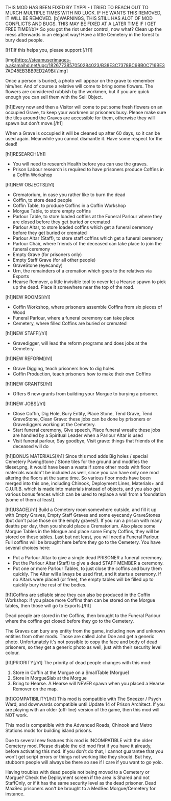 THIS MOD HAS BEEN FIXED BY TYPPI - I TRIED TO REACH OUT TO MURGH MULTIPLE TIMES WITH NO LUCK. IF HE WANTS THIS REMOVED, IT WILL BE REMOVED.  [b]WARNINGS, THIS STILL HAS ALOT OF MOD CONFLICTS AND BUGS. THIS MAY BE FIXED AT A LATER TIME IF I GET FREE TIME[/b]*       So you got the riot under control, now what? Clean up the mess afterwards in an elegant way! Have a little Cemetery in the forest to bury dead people.

[H1]If this helps you, please support:[/H1]

[img]https://steamuserimages-a.akamaihd.net/ugc/1826773857050284023/B38E3C7378BC98B0C716BE37AD45EB3BB9ED2A9B/[/img]

Once a person is buried, a photo will appear on the grave to remember him/her. And of course a relative will come to bring some flowers. The flowers are considered rubbish by the workmen, but if you are quick enough you can sell them with the Sell Object.

[h1]Every now and then a Visitor will come to put some fresh flowers on an occupied Grave, to keep your workmen or prisoners busy. Please make sure the tiles around the Graves are accessible for them, otherwise they will spawn but don't move.[/h1]

When a Grave is occupied it will be cleaned up after 60 days, so it can be used again. Meanwhile you cannot dismantle it. Have some respect for the dead!

[h1]RESEARCH[/h1]
 - You will need to research Health before you can use the graves.
 - Prison Labour research is required to have prisoners produce Coffins in a Coffin Workshop

[h1]NEW OBJECTS[/h1]
 - Crematorium, in case you rather like to burn the dead
 - Coffin, to store dead people
 - Coffin Table, to produce Coffins in a Coffin Workshop
 - Morgue Table, to store empty coffins
 - Parlour Table, to store loaded coffins at the Funeral Parlour where they are closed before they get buried or cremated
 - Parlour Altar, to store loaded coffins which get a funeral ceremony before they get buried or cremated
 - Parlour Altar (Staff), to store staff coffins which get a funeral ceremony
 - Parlour Chair, where friends of the deceased can take place to join the funeral ceremony
 - Empty Grave (for prisoners only)
 - Empty Staff Grave (for all other people)
 - GraveStone (eyecandy)
 - Urn, the remainders of a cremation which goes to the relatives via Exports
 - Hearse Remover, a little invisible tool to never let a Hearse spawn to pick up the dead. Place it somewhere near the top of the road.

[h1]NEW ROOMS[/h1]
 - Coffin Workshop, where prisoners assemble Coffins from six pieces of Wood
 - Funeral Parlour, where a funeral ceremony can take place
 - Cemetery, where filled Coffins are buried or cremated

[h1]NEW STAFF[/h1]
 - Gravedigger, will lead the reform programs and does jobs at the Cemetery

[h1]NEW REFORM[/h1]
 - Grave Digging, teach prisoners how to dig holes
 - Coffin Production, teach prisoners how to make their own Coffins

[h1]NEW GRANTS[/h1]
 - Offers 6 new grants from building your Morgue to burying a prisoner.

[h1]NEW JOBS[/h1]
 - Close Coffin, Dig Hole, Bury Entity, Place Stone, Tend Grave, Tend GraveStone, Clean Grave: these jobs can be done by prisoners or Gravediggers working at the Cemetery.
 - Start funeral ceremony, Give speech, Place funeral wreath: these jobs are handled by a Spiritual Leader when a Parlour Altar is used
 - Visit funeral parlour, Say goodbye, Visit grave: things that friends of the deceased will do

[h1]BONUS MATERIALS[/h1]
Since this mod adds Big holes / special Cemetery PavingStone / Stone tiles for the ground and modifies the tileset.png, it would have been a waste if some other mods with floor materials wouldn't be included as well, since you can have only one mod altering the floors at the same time. So various floor mods have been merged into this one, including Chinook, Deployment Lines, Materials+ and C.U.R.B. which is made into materials instead of objects, and you also get various bonus fences which can be used to replace a wall from a foundation (some of them at least).

[h1]USAGE[/h1]
Build a Cemetery room somewhere outside, and fill it up with Empty Graves, Empty Staff Graves and some eyecandy GraveStones (but don't pace those on the empty graves!). If you run a prison with many deaths per day, then you should place a Crematorium. Also place some Morgue Tables in the Morgue and place some Empty Coffins, they will be stored on these tables. Last but not least, you will need a Funeral Parlour. Full coffins will be brought here before they go to the Cemetery.
You have several choices here:
 - Put a Parlour Altar to give a single dead PRISONER a funeral ceremony.
 - Put the Parlour Altar (Staff) to give a dead STAFF MEMBER a ceremony.
 - Put one or more Parlour Tables, to just close the coffins and bury them quickly.
The Altar will allways be used first, and it starts a ceremony. If no Altars were placed (or free), the empty tables will be filled up to quickly bury the rest of the bodies.

[h1]Coffins are sellable since they can also be produced in the Coffin Workshop: if you place more Coffins than can be stored on the Morgue tables, then those will go to Exports.[/h1]

Dead people are stored in the Coffins, then brought to the Funeral Parlour where the coffins get closed before they go to the Cemetery.

The Graves can bury any entity from the game, including new and unknown entities from other mods. Those are called John Doe and get a generic photo. Unfortunately it's not possible to copy the face and body of dead prisoners, so they get a generic photo as well, just with their security level colour.

[h1]PRIORITY[/h1]
The priority of dead people changes with this mod:

 1. Store in Coffin at the Morgue on a SmallTable (Morgue)
 2. Store in MorgueSlab at the Morgue
 3. Bring to Hearse. A Hearse will NEVER spawn when you placed a Hearse Remover on the map.

[h1]COMPATIBILITY[/h1]
This mod is compatible with The Sneezer / Psych Ward, and downwards compatible until Update 14 of Prison Architect. If you are playing with an older (off-line) version of the game, then this mod will NOT work.

This mod is compatible with the Advanced Roads, Chinook and Metro Stations mods for building island prisons.

Due to several new features this mod is INCOMPATIBLE with the older Cemetery mod. Please disable the old mod first if you have it already, before activating this mod. If you don't do that, I cannot guarantee that you won't get script errors or things not working like they should. But hey, stubborn people will always be there so see if I care if you want to go yolo.

Having troubles with dead people not being moved to a Cemetery or Morgue? Check the Deployment screen if the area is Shared and not StaffOnly, or if it has the same security level as the dead prisoner. Dead MaxSec prisoners won't be brought to a MedSec Morgue/Cemetery for instance.
